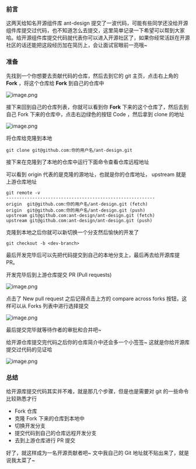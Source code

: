 ### 前言

这两天给知名开源组件库 ant-design 提交了一波代码，可能有些同学还没给开源组件库提交过代码，也不知道怎么去提交，这里简单记录一下希望可以帮到大家哈。给开源组件库提交代码就代表你可以进入开源社区了，如果你经常活跃在开源社区的话还能把这段经历加在简历上，会让面试官眼前一亮哦~

### 准备

先找到一个你想要去贡献代码的仓库，然后去到它的 git 主页，点击右上角的 **Fork** ，将这个仓库给 **Fork** 到自己的仓库中


![image.png](https://p3-juejin.byteimg.com/tos-cn-i-k3u1fbpfcp/03b92eb0067449bc83805e3f2e50f862~tplv-k3u1fbpfcp-watermark.image?)

接下来回到自己的仓库列表，你就可以看到你 **Fork** 下来的这个仓库了，然后去到自己 Fork 下来的仓库中，点击右边绿色的按钮 Code ，然后拿到 clone 的地址


![image.png](https://p3-juejin.byteimg.com/tos-cn-i-k3u1fbpfcp/05a1b00883b4432795df4f4376df5402~tplv-k3u1fbpfcp-watermark.image?)

将仓库给克隆到本地

```
git clone git@github.com:你的用户名/ant-design.git
```

接下来在克隆到了本地的仓库中运行下面命令查看仓库远程地址

可以看到 origin 代表的是克隆的源地址，也就是你的仓库地址， upstream 就是上游仓库地址

```
git remote -v
---------------------------------------------------------
origin  git@github.com:你的用户名/ant-design.git (fetch)
origin  git@github.com:你的用户名/ant-design.git (push)
upstream git@github.com:ant-design/ant-design.git (fetch)
upstream git@github.com:ant-design/ant-design.git (push)
```

克隆到本地之后你就可以新切换一个分支然后愉快的开发了

```
git checkout -b <dev-branch>
```

最后开发完毕后可以先把代码提交到自己的本地分支上，最后再去给开源库提 PR。

开发完毕后到上游仓库提交 PR (Pull requests)



![image.png](https://p3-juejin.byteimg.com/tos-cn-i-k3u1fbpfcp/7db7c6b4a76445b69b48b9edb24eb52d~tplv-k3u1fbpfcp-watermark.image?)

点击了 New pull request 之后记得点击上方的 compare across forks 按钮，这样可以从 Forks 列表中进行选择提交


![image.png](https://p1-juejin.byteimg.com/tos-cn-i-k3u1fbpfcp/3361574185cd40788e34f9e2a6d4e63c~tplv-k3u1fbpfcp-watermark.image?)

最后提交完毕就等待作者的审批和合并吧~

给开源仓库提交完代码之后你的仓库简介中还会多一个小签签~ 这就是你给开源库提交过代码的见证哈


![image.png](https://p6-juejin.byteimg.com/tos-cn-i-k3u1fbpfcp/2d5dd31487644bc6836f91b9ba14d01b~tplv-k3u1fbpfcp-watermark.image?)

### 总结

给开源库提交代码其实并不难，就是那几个步骤，但是也是需要对 git 的一些命令比较熟悉才行

-   Fork 仓库
-   克隆 Fork 下来的仓库到本地中
-   切换开发分支
-   提交代码到自己的仓库远程开发分支
-   去到上游仓库进行 PR 提交

好了，就这样成为一名开源贡献者吧~ 文中我自己的 Git 地址就不贴出来了，就是说我太菜了~